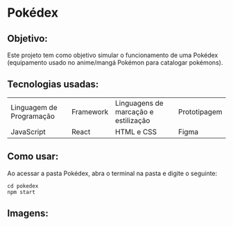 # Pokédex

## Objetivo:

Este projeto tem como objetivo simular o funcionamento de uma Pokédex (equipamento usado no anime/mangá Pokémon para catalogar pokémons).

## Tecnologias usadas:

<table>
 <tr>
  <td>Linguagem de Programação</td>
  <td>Framework</td>
  <td>Linguagens de marcação e estilização</td>
  <td>Prototipagem</td>
 </tr>
 <tr>
  <td>JavaScript </td>
  <td>React</td>
  <td>HTML e CSS</td>
  <td>Figma</td>
 </tr>
</table>

## Como usar:

Ao acessar a pasta Pokédex, abra o terminal na pasta e digite o seguinte:
 ```
 cd pokedex
 npm start
```

## Imagens:

